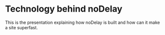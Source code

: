 # Technology behind noDelay

This is the presentation explaining how noDelay is built and how can it make a site superfast.
